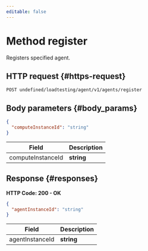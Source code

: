 ```yaml
---
editable: false
---
```


# Method register
Registers specified agent.
 

 
## HTTP request {#https-request}
```
POST undefined/loadtesting/agent/v1/agents/register
```
 
## Body parameters {#body_params}
 
```json 
{
  "computeInstanceId": "string"
}
```

 
Field | Description
--- | ---
computeInstanceId | **string**
 
## Response {#responses}
**HTTP Code: 200 - OK**

```json 
{
  "agentInstanceId": "string"
}
```

 
Field | Description
--- | ---
agentInstanceId | **string**